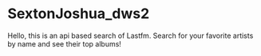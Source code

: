 # SextonJoshua_dws2
Hello, this is an api based search of Lastfm. Search for your favorite artists by name and see their top albums!
